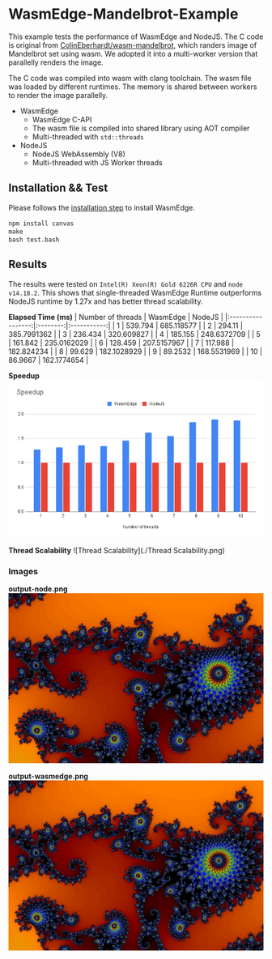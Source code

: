 # WasmEdge-Mandelbrot-Example

This example tests the performance of WasmEdge and NodeJS. The C code is original from [ColinEberhardt/wasm-mandelbrot](https://github.com/ColinEberhardt/wasm-mandelbrot/blob/master/wasm/mandelbrot.c), which randers image of Mandelbrot set using wasm. We adopted it into a multi-worker version that parallelly renders the image.

The C code was compiled into wasm with clang toolchain. The wasm file was loaded by different runtimes. The memory is shared between workers to render the image parallelly.  

+ WasmEdge 
    + WasmEdge C-API
    + The wasm file is compiled into shared library using AOT compiler
    + Multi-threaded with `std::threads` 
+ NodeJS 
    + NodeJS WebAssembly (V8)
    + Multi-threaded with JS Worker threads

## Installation && Test

Please follows the [installation step](https://wasmedge.org/book/en/start/install.html) to install WasmEdge.

```
npm install canvas
make
bash test.bash
```

## Results

The results were tested on `Intel(R) Xeon(R) Gold 6226R CPU` and `node v14.18.2`.
This shows that single-threaded WasmEdge Runtime outperforms NodeJS runtime by 1.27x and has better thread scalability.

**Elapsed Time (ms)**
| Number of threads | WasmEdge |    NodeJS   |
|:-----------------:|:--------:|:-----------:|
|         1         |  539.794 |  685.118577 |
|         2         |  294.11  | 385.7991362 |
|         3         |  236.434 |  320.609827 |
|         4         |  185.155 | 248.6372709 |
|         5         |  161.842 | 235.0162029 |
|         6         |  128.459 | 207.5157967 |
|         7         |  117.988 |  182.824234 |
|         8         |  99.629  | 182.1028929 |
|         9         |  89.2532 | 168.5531969 |
|         10        |  86.9667 | 162.1774654 |

**Speedup**
![Speedup](./Speedup.png)

**Thread Scalability**
![Thread Scalability](./Thread Scalability.png)

### Images

**output-node.png**
![node](./output-node.png)

**output-wasmedge.png**
![wasmedge](./output-wasmedge.png)

